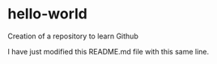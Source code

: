 # hello-world
Creation of a repository to learn Github

I have just modified this README.md file with this same line.
